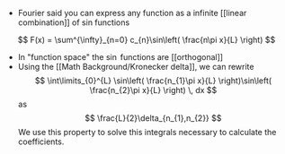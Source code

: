 - Fourier said you can express any function as a infinite [[linear combination]] of sin functions

$$
F(x) = \sum^{\infty}_{n=0} c_{n}\sin\left( \frac{n\pi x}{L} \right)
$$
- In "function space" the $\sin$ functions are [[orthogonal]]
- Using the [[Math Background/Kronecker delta]], we can rewrite 
$$
\int\limits_{0}^{L} \sin\left( \frac{n_{1}\pi x}{L} \right)\sin\left( \frac{n_{2}\pi x}{L} \right) \, dx 
$$
as
$$
\frac{L}{2}\delta_{n_{1},n_{2}}
$$
We use this property to solve this integrals necessary to calculate the coefficients. 




